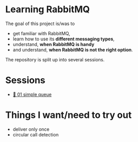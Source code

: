 # Learning RabbitMQ

The goal of this project is/was to
- get familiar with RabbitMQ,
- learn how to use its **different messaging types**,
- understand, **when RabbitMQ is handy**
- and understand, **when RabbitMQ is not the right option**.

The repository is split up into several sessions.

# Sessions

- [🔗 01 simple queue](01-simple-queue)

# Things I want/need to try out

- deliver only once
- circular call detection